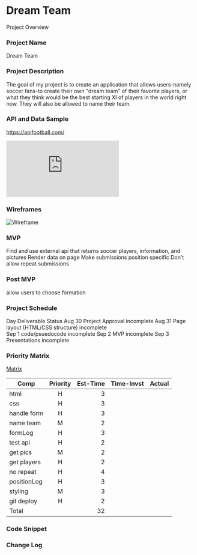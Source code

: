 # Dream Team
Project Overview

### Project Name

Dream Team

### Project Description

The goal of my project is to create an application that allows users-namely soccer fans-to create their own "dream team" of their favorite players, or what they think would be the best starting XI of players in the world right now. They will also be allowed to name their team.

### API and Data Sample
https://apifootball.com/

![API REQUEST](https://github.com/LiamB93/Project-1/blob/main/sampleAPI.js "API Request")

### Wireframes
![Wireframe](https://github.com/LiamB93/Project-1/blob/main/Pics/wireframe.png "Wireframe")

### MVP

Find and use external api that returns soccer players, information, and pictures
Render data on page
Make submissions position specific
Don't allow repeat submissions

### Post MVP
allow users to choose formation

### Project Schedule

Day	Deliverable				Status
Aug 30	Project Approval                        incomplete
Aug 31	Page layout (HTML/CSS structure)        incomplete	
Sep 1	code/psuedocode                           incomplete
Sep 2	MVP	                                      incomplete
Sep 3	Presentations                             incomplete	

### Priority Matrix

[Matrix](../blob/main/Pics/matrix.png)


Comp       |Priority    |Est-Time    |Time-Invst   |Actual
---------- |:----------:|-----------:|------------:|------:
html       |    H       |3           |             |       
css        |    H       |3           |             |       
handle form|    H       |3           |             |       
name team  |    M       |2           |             |       
formLog    |    H       |3           |             |       
test api   |    H       |2           |             |       
get pics   |    M       |2           |             |       
get players|    H       |2           |             |       
no repeat  |    H       |4           |             |       
positionLog|    H       |3           |             |       
styling    |    M       |3           |             |       
git deploy |    H       |2           |             |       
  Total    |            |32          |             |   


### Code Snippet



### Change Log

